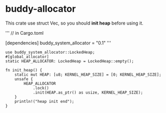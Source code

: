 # buddy-allocator

This crate use struct Vec, so you should **init heap** before using it.

'''
// in Cargo.toml

[dependencies]
buddy_system_allocator = "0.1"
'''

```
use buddy_system_allocator::LockedHeap;
#[global_allocator]
static HEAP_ALLOCATOR: LockedHeap = LockedHeap::empty();

fn init_heap() {
    static mut HEAP: [u8; KERNEL_HEAP_SIZE] = [0; KERNEL_HEAP_SIZE];
    unsafe {
        HEAP_ALLOCATOR
            .lock()
            .init(HEAP.as_ptr() as usize, KERNEL_HEAP_SIZE);
    }
    println!("heap init end");
}
```